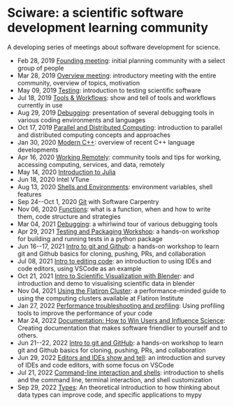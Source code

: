 # Sciware: a scientific software development learning community

A developing series of meetings about software development for science.

- Feb 28, 2019 [Founding meeting](00_Founding): initial planning community with a select group of people
- Mar 28, 2019 [Overview meeting](01_Overview): introductory meeting with the entire community, overview of topics, motivation
- May 09, 2019 [Testing](02_Testing): introduction to testing scientific software
- Jul 18, 2019 [Tools & Workflows](03_ToolsWorkflows): show and tell of tools and workflows currently in use
- Aug 29, 2019 [Debugging](04_Debugging): presentation of several debugging tools in various coding environments and languages
- Oct 17, 2019 [Parallel and Distributed Computing](05_Parallelization): introduction to parallel and distributed computing concepts and approaches
- Jan 30, 2020 [Modern C++](06_ModernC++): overview of recent C++ language developments
- Apr 16, 2020 [Working Remotely](07_RemoteWork): community tools and tips for working, accessing computing, services, and data, remotely
- May 14, 2020 [Introduction to Julia](08_Julia)
- Jun 18, 2020 Intel VTune
- Aug 13, 2020 [Shells and Environments](10_EnvShell): environment variables, shell features
- Sep 24--Oct 1, 2020 [Git](https://sciware.flatironinstitute.org-swc-2020-09-git/) with Software Carpentry
- Nov 06, 2020 [Functions](12_Functions): what is a function, when and how to write them, code structure and strategies
- Mar 04, 2021 [Debugging](13_Debugging): a whirlwind tour of various debugging tools
- Apr 29, 2021 [Testing and Packaging Workshop](14_TestingPackaging): a hands-on workshop for building and running tests in a python package
- Jun 16--17, 2021 [Intro to git and Github](15_IntroGithub): a hands-on workshop to learn git and Github basics for cloning, pushing, PRs, and collaboration
- Jul 08, 2021 [Intro to editing code](16_EditorsVSCode): an introduction to using IDEs and code editors, using VSCode as an example
- Oct 21, 2021 [Intro to Scientific Visualization with Blender](18_Blender): and introduction and demo to visualising scientific data in blender
- Nov 04, 2021 [Using the Flatiron Cluster](17_FICluster): a performance-minded guide to using the computing clusters available at Flatiron Institute
- Jan 27, 2022 [Performance troubleshooting and profiling](19_Profiling): Using profiling tools to improve the performance of your code
- Mar 24, 2022 [Documentation: How to Win Users and Influence Science](20_Documentation): Creating documentation that makes software friendlier to yourself and to others.
- Jun 21--22, 2022 [Intro to git and GitHub](21_IntroGitHub): a hands-on workshop to learn git and Github basics for cloning, pushing, PRs, and collaboration
- Jun 29, 2022 [Editors and IDEs show and tell](22_Editors): an introduction and survey of IDEs and code editors, with some focus on VSCode
- Jul 21, 2022 [Command-line interaction and shells](23_CommandLine): introduction to shells and the command line, terminal interaction, and shell customization
- Sep 29, 2022 [Types](24_Types): An theoretical introduction to how thinking about data types can improve code, and specific applications to mypy
